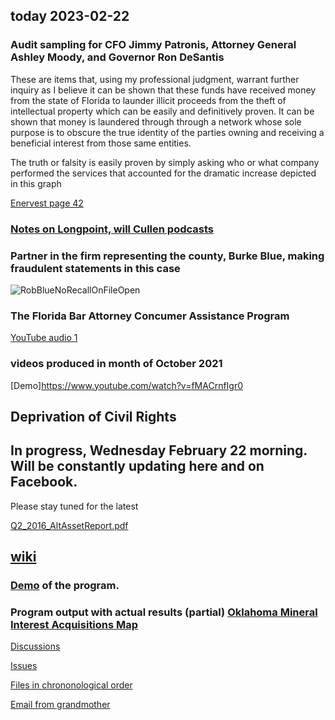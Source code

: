 ## today 2023-02-22

### Audit sampling for CFO Jimmy Patronis, Attorney General Ashley Moody, and Governor Ron DeSantis 

These are items that, using my professional judgment, warrant further inquiry as I believe it can be shown that these funds have received money from the state of Florida to launder illicit proceeds from the theft of intellectual property which can be easily and definitively proven.
It can be shown that money is laundered through through a network whose sole purpose is to obscure the true identity of the parties owning and receiving a beneficial interest from those same entities.

The truth or falsity is easily proven by simply asking who or what company performed the services that accounted for the dramatic increase depicted in this graph

[ Enervest page 42](https://okcountyrecords.com/results/omni=enervest/recorded_date=asc:site_id=asc:instrument_link=asc/page-42)
### [Notes on Longpoint, will Cullen podcasts](https://docs.google.com/document/d/1FuGjLJwVdiXcpAHcWHIsMdnQAHTrisVtRE5iFGwvODY/edit?usp=drivesdk)

### Partner in the firm representing the county, Burke Blue, making fraudulent statements in this case
![RobBlueNoRecallOnFileOpen](https://user-images.githubusercontent.com/11380899/220597227-df85eb21-f0eb-4d00-b181-3a08df3b5c7a.png)

### The Florida Bar Attorney Concumer Assistance Program
[YouTube audio 1](https://youtu.be/dgw7FjTvLCU?t=4)

### videos produced in month of October 2021

[Demo]https://www.youtube.com/watch?v=fMACrnfIgr0

## Deprivation of Civil Rights 



## In progress, Wednesday February 22 morning.  Will be constantly updating here and on Facebook.  
Please stay tuned for the latest 

[Q2_2016_AltAssetReport.pdf](https://github.com/mconsulting/legal/files/10802758/Q2_2016_AltAssetReport.pdf)

## [wiki](https://github.com/mconsulting/legal/wiki) 

### [Demo](https://youtu.be/K8IqI8j10xA) of the program.

### Program output with actual results (partial) [Oklahoma Mineral Interest Acquisitions Map](https://mconsulting.github.io/legal/OKMap.html) 


[Discussions](https://github.com/mconsulting/legal/discussions)

[Issues](https://github.com/mconsulting/legal/issues)

[Files in chrononological order](files)

[Email from grandmother](https://github.com/mconsulting/legal/blob/main/files/2018-07-18%20Grandmother%20email.png)












